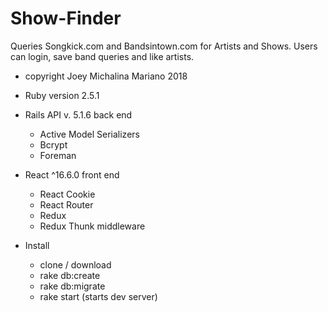 # Show-Finder

Queries Songkick.com and Bandsintown.com for Artists and Shows.
Users can login, save band queries and like artists.

* copyright Joey Michalina Mariano 2018

* Ruby version 2.5.1

* Rails API v. 5.1.6 back end
  - Active Model Serializers
  - Bcrypt
  - Foreman

* React ^16.6.0 front end
  - React Cookie
  - React Router
  - Redux
  - Redux Thunk middleware

* Install
  - clone / download
  - rake db:create
  - rake db:migrate
  - rake start (starts dev server)
